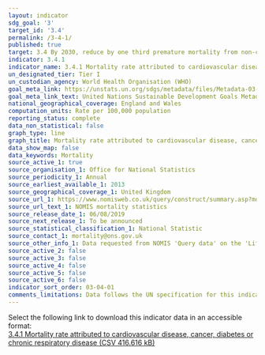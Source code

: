 ```yaml
---
layout: indicator
sdg_goal: '3'
target_id: '3.4'
permalink: /3-4-1/
published: true
target: 3.4 By 2030, reduce by one third premature mortality from non-communicable diseases through prevention and treatment and promote mental health and well-being
indicator: 3.4.1
indicator_name: 3.4.1 Mortality rate attributed to cardiovascular disease, cancer, diabetes or chronic respiratory disease
un_designated_tier: Tier I
un_custodian_agency: World Health Organisation (WHO)
goal_meta_link: https://unstats.un.org/sdgs/metadata/files/Metadata-03-04-01.pdf
goal_meta_link_text: United Nations Sustainable Development Goals Metadata (PDF 72.6 KB)
national_geographical_coverage: England and Wales
computation_units: Rate per 100,000 population
reporting_status: complete
data_non_statistical: false
graph_type: line
graph_title: Mortality rate attributed to cardiovascular disease, cancer, diabetes or chronic respiratory disease
data_show_map: false
data_keywords: Mortality
source_active_1: true
source_organisation_1: Office for National Statistics
source_periodicity_1: Annual
source_earliest_available_1: 2013
source_geographical_coverage_1: United Kingdom
source_url_1: https://www.nomisweb.co.uk/query/construct/summary.asp?mode=construct&version=0&dataset=161
source_url_text_1: NOMIS mortality statistics
source_release_date_1: 06/08/2019
source_next_release_1: To be announced
source_statistical_classification_1: National Statistic
source_contact_1: mortality@ons.gov.uk
source_other_info_1: Data requested from NOMIS 'Query data' on the 'Life events - Mortality statistics - underlying cause, sex and age (2013 to 2018)' database.
source_active_2: false
source_active_3: false
source_active_4: false
source_active_5: false
source_active_6: false
indicator_sort_order: 03-04-01
comments_limitations: Data follows the UN specification for this indicator. This indicator has not been identified in collaboration with topic experts.
---
```

Select the following link to download this indicator data in an accessible format:<br>[3.4.1 Mortality rate attributed to cardiovascular disease, cancer, diabetes or chronic respiratory disease (CSV 416.616 kB)](https://sustainabledevelopment-uk.github.io/sdg-data/data/3-4-1.csv)